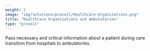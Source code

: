 ```yaml
---
weight: 2
image: "img/solutions/proveit/Healthcare-Organizations.png"
title: "Healthcare Organizations and Ambulatories"
type: "proveit"
---
```

Pass necessary and critical information about a patient during care transition from hospitals to ambulatories.